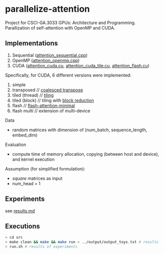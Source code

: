 # parallelize-attention
Project for CSCI-GA.3033 GPUs: Architecture and Programming. Parallization of self-attention with OpenMP and CUDA.

## Implementations
1. Sequential (<a href="src/attention_sequential.cpp">attention_sequential.cpp</a>)
2. OpenMP (<a href="src/attention_openmp.cpp">attention_openmp.cpp</a>)
3. CUDA (<a href="src/attention_cuda.cu">attention_cuda.cu</a>, <a href="src/attention_cuda_tile.cu">attention_cuda_tile.cu</a>, <a href="src/attention_flash.cu">attention_flash.cu</a>)

Specifically, for CUDA, 6 different versions were implemented:

1. simple
2. transposed // [coalesced transpose](https://developer.nvidia.com/blog/efficient-matrix-transpose-cuda-cc/)
3. tiled (thread) //  [tiling](https://nichijou.co/cuda7-tiling/) 
4. tiled (block) // tiling with [block reduction](https://developer.download.nvidia.com/assets/cuda/files/reduction.pdf)
5. flash // [flash-attention-minimal](https://github.com/tspeterkim/flash-attention-minimal)
6. flash multi // extension of multi-device

Data
- random matrices with dimension of (num_batch, sequence_length, embed_dim)

Evaluation
- compute time of memory allocation, copying (between host and device), and kernel execution

Assumption (for simplified formulation):
-  *square* matrices as input
-  num_head = 1

## Experiments

see <a href="results.md">results.md</a>

## Executions

```bash
> cd src
> make clean && make && make run > ../output/output_toys.txt # results of toy example with config (2,2,2)
> run.sh # results of experiments
```
